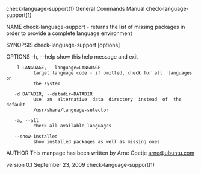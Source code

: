 check-language-support(1)  General Commands Manual  check-language-support(1)

NAME
       check-language-support - returns the list of missing packages in order
       to provide a complete language environment

SYNOPSIS
       check-language-support [options]

OPTIONS
       -h, --help
              show this help message and exit

       -l LANGUAGE, --language=LANGUAGE
              target language code - if omitted, check for all  languages  on
              the system

       -d DATADIR, --datadir=DATADIR
              use  an  alternative  data  directory  instead  of  the default
              /usr/share/language-selector

       -a, --all
              check all available languages

       --show-installed
              show installed packages as well as missing ones

AUTHOR
       This manpage has been written by Arne Goetje <arne@ubuntu.com>

version 0.1                   September 23, 2009    check-language-support(1)
